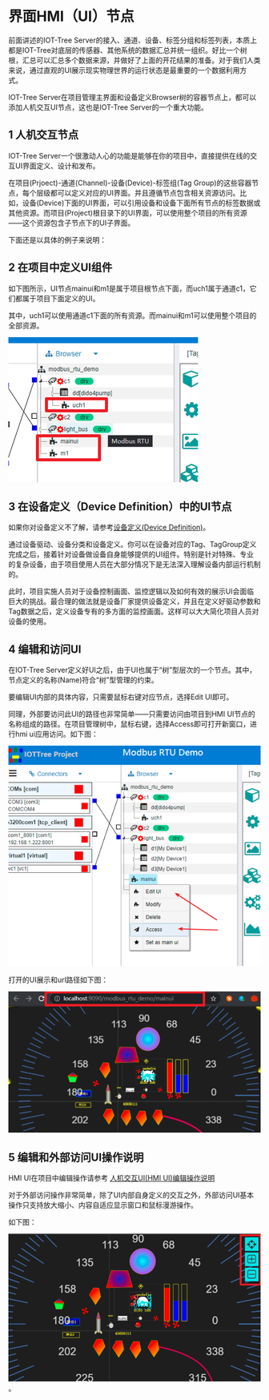 界面HMI（UI）节点
==


前面讲述的IOT-Tree Server的接入、通道、设备、标签分组和标签列表，本质上都是IOT-Tree对底层的传感器、其他系统的数据汇总并统一组织。好比一个树根，汇总可以汇总多个数据来源，并做好了上面的开花结果的准备。对于我们人类来说，通过直观的UI展示现实物理世界的运行状态是最重要的一个数据利用方式。

IOT-Tree Server在项目管理主界面和设备定义Browser树的容器节点上，都可以添加人机交互UI节点，这也是IOT-Tree Server的一个重大功能。




## 1 人机交互节点

IOT-Tree Server一个很激动人心的功能是能够在你的项目中，直接提供在线的交互UI界面定义、设计和发布。

在项目(Prjoect)-通道(Channel)-设备(Device)-标签组(Tag Group)的这些容器节点，每个层级都可以定义对应的UI界面。并且遵循节点包含相关资源访问。比如，设备(Device)下面的UI界面，可以引用设备和设备下面所有节点的标签数据或其他资源。而项目(Project)根目录下的UI界面，可以使用整个项目的所有资源——这个资源包含子节点下的UI子界面。

下面还是以具体的例子来说明：





## 2 在项目中定义UI组件

如下图所示，UI节点mainui和m1是属于项目根节点下面，而uch1属于通道c1，它们都属于项目下面定义的UI。

其中，uch1可以使用通道c1下面的所有资源。而mainui和m1可以使用整个项目的全部资源。



<img src="../img/hmi_prj_ch.png"/>


## 3 在设备定义（Device Definition）中的UI节点

如果你对设备定义不了解，请参考[设备定义(Device Definition)][qn_devdef]。

通过设备驱动、设备分类和设备定义。你可以在设备对应的Tag、TagGroup定义完成之后，接着针对设备做设备自身能够提供的UI组件。特别是针对特殊、专业的复杂设备，由于项目使用人员在大部分情况下是无法深入理解设备内部运行机制的。

此时，项目实施人员对于设备控制画面、监控逻辑以及如何有效的展示UI会面临巨大的挑战。最合理的做法就是设备厂家提供设备定义，并且在定义好驱动参数和Tag数据之后，定义设备专有的多方面的监控画面。这样可以大大简化项目人员对设备的使用。






## 4 编辑和访问UI

在IOT-Tree Server定义好UI之后，由于UI也属于“树”型层次的一个节点。其中，节点定义的名称(Name)符合“树”型管理的约束。

要编辑UI内部的具体内容，只需要鼠标右键对应节点，选择Edit UI即可。

同理，外部要访问此UI的路径也非常简单——只需要访问由项目到HMI UI节点的名称组成的路径。在项目管理树中，鼠标右键，选择Access即可打开新窗口，进行hmi ui应用访问。如下图：



<img src="../img/hmi_prj_edit_access.png">


打开的UI展示和url路径如下图：


<img src="../img/hmi_access1.png">


## 5 编辑和外部访问UI操作说明

HMI UI在项目中编辑操作请参考 [人机交互UI(HMI UI)编辑操作说明][qn_hmi_edit]

对于外部访问操作非常简单，除了UI内部自身定义的交互之外，外部访问UI基本操作只支持放大缩小、内容自适应显示窗口和鼠标漫游操作。

如下图：





<img src="../img/hmi_access2.png">。

[qn_hmi_edit]: ./hmi_edit.md
[qn_devdef]: ../device/dev_def.md
